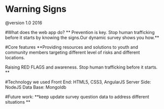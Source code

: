#  Warning Signs
@version 1.0 2016

#What does the web app do?
**	Prevention is key. Stop human trafficking before it starts by knowing the signs.Our dynamic survey shows you how.**

#Core features
**Providing resources and solutions to youth and community members targeting different level of risks and different locations.

Raising RED FLAGS and awareness. Stop human trafficking before it starts.  **  

#Technology we used
Front End: HTML5, CSS3, AngularJS
Server Side: NodeJS
Data Base: Mongoldb

#Future work:
**keep update survey question data to address different situations **
